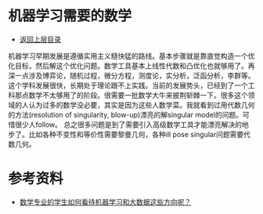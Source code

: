 # 机器学习需要的数学

* [返回上层目录](../mathematics.md)

机器学习早期发展是遵循实用主义糙快猛的路线。基本步骤就是靠直觉构造一个优化目标，然后解这个优化问题。数学工具基本上线性代数和凸优化也就够用了。再深一点涉及博弈论，随机过程，微分方程，测度论，实分析，泛函分析，李群等。这个学科发展很快，长期处于理论跟不上实践。当前的发展势头，已经到了一个工科那点数学不太够用了的阶段。很需要一批数学大牛来披荆斩棘一下。很多这个领域的人认为过多的数学没必要，其实是因为这些人数学菜。我就看到过用代数几何的方法(resolution of singularity, blow-up)漂亮的解singular model的问题。可惜很少人follow。 总之很多问题是到了需要引入高级数学工具才能漂亮解决的地步了。比如各种不变性和等价性需要黎曼几何，各种ill pose singular问题需要代数几何。



# 参考资料

* [数学专业的学生如何看待机器学习和大数据这些方向呢？](https://www.zhihu.com/question/31279561/answer/60647393)

